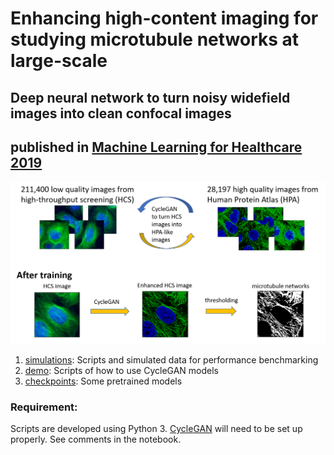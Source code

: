 # Enhancing high-content imaging for studying microtubule networks at large-scale
## Deep neural network to turn noisy widefield images into clean confocal images
## published in [Machine Learning for Healthcare 2019](https://www.mlforhc.org/)
![illustration](/figs/Fig_illustration.png)
1. [simulations](/simulations): Scripts and simulated data for performance benchmarking
2. [demo](/demo): Scripts of how to use CycleGAN models
3. [checkpoints](/checkpoints): Some pretrained models

### Requirement:
Scripts are developed using Python 3. [CycleGAN](https://github.com/junyanz/CycleGAN) will need to be set up properly. See comments in the notebook.
